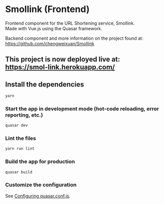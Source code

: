 # Smollink (Frontend)

Frontend component for the URL Shortening service, Smollink.  
Made with Vue.js using the Quasar framework.

Backend component and more information on the project found at: https://github.com/chengweixuan/Smollink

## This project is now deployed live at:  https://smol-link.herokuapp.com/  

## Install the dependencies
```bash
yarn
```

### Start the app in development mode (hot-code reloading, error reporting, etc.)
```bash
quasar dev
```

### Lint the files
```bash
yarn run lint
```

### Build the app for production
```bash
quasar build
```

### Customize the configuration
See [Configuring quasar.conf.js](https://v2.quasar.dev/quasar-cli/quasar-conf-js).
